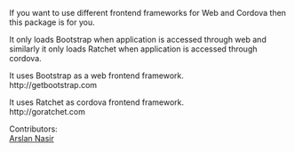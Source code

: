 <p>If you want to use different frontend frameworks for Web and Cordova then this package is for you.</p>

<p>It only loads Bootstrap when application is accessed through web and similarly it only loads Ratchet when application is accessed through cordova.</p>

<p>
  It uses Bootstrap as a web frontend framework.<br>
  http://getbootstrap.com
</p>
<p>
  It uses Ratchet as cordova frontend framework.<br>
  http://goratchet.com
</p>
<p>
  Contributors:<br>
  <a href="https://github.com/asveloper">Arslan Nasir</a>
</p>
